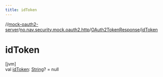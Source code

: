 ```yaml
---
title: idToken
---
```

//[mock-oauth2-server](../../../index.html)/[no.nav.security.mock.oauth2.http](../index.html)/[OAuth2TokenResponse](index.html)/[idToken](id-token.html)



# idToken



[jvm]\
val [idToken](id-token.html): [String](https://kotlinlang.org/api/latest/jvm/stdlib/kotlin/-string/index.html)? = null




